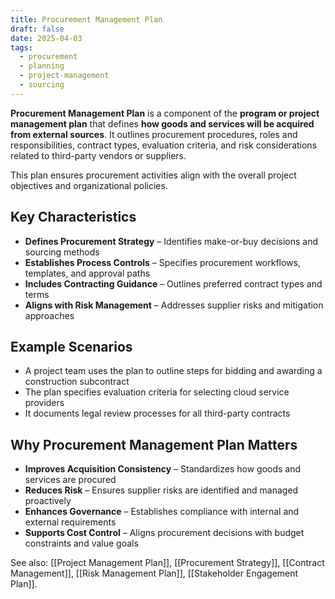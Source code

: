 ```yaml
---
title: Procurement Management Plan
draft: false
date: 2025-04-03
tags:
  - procurement
  - planning
  - project-management
  - sourcing
---
```


**Procurement Management Plan** is a component of the **program or project management plan** that defines **how goods and services will be acquired from external sources**. It outlines procurement procedures, roles and responsibilities, contract types, evaluation criteria, and risk considerations related to third-party vendors or suppliers.

This plan ensures procurement activities align with the overall project objectives and organizational policies.

## Key Characteristics

- **Defines Procurement Strategy** – Identifies make-or-buy decisions and sourcing methods  
- **Establishes Process Controls** – Specifies procurement workflows, templates, and approval paths  
- **Includes Contracting Guidance** – Outlines preferred contract types and terms  
- **Aligns with Risk Management** – Addresses supplier risks and mitigation approaches

## Example Scenarios

- A project team uses the plan to outline steps for bidding and awarding a construction subcontract  
- The plan specifies evaluation criteria for selecting cloud service providers  
- It documents legal review processes for all third-party contracts

## Why Procurement Management Plan Matters

- **Improves Acquisition Consistency** – Standardizes how goods and services are procured  
- **Reduces Risk** – Ensures supplier risks are identified and managed proactively  
- **Enhances Governance** – Establishes compliance with internal and external requirements  
- **Supports Cost Control** – Aligns procurement decisions with budget constraints and value goals

See also: [[Project Management Plan]], [[Procurement Strategy]], [[Contract Management]], [[Risk Management Plan]], [[Stakeholder Engagement Plan]].
